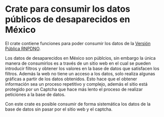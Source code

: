 # Crate para consumir los datos públicos de desaparecidos en México

El crate contiene funciones para poder consumir los datos de la [Versión Pública RNPDNO](https://versionpublicarnpdno.segob.gob.mx/Dashboard/Index).

Los datos de desaparecidos en México son públcios, sin embargo la única manera de consumirlos es a través de un sitio web en el cual se pueden introducir filtros y obtener los valores en la base de datos que satisfacen los filtros. Además la web no tiene un acceso a los datos, solo realiza algunas gráficas a partir de los datos obtenidos. Esto hace que el obtener información sea un proceso repetitivo y complejo, además el sitio está protegido por un Captcha que hace más lento el proceso de realizar peticiones a la base de datos. 

Con este crate es posible consumir de forma sistemática los datos de la base de datos sin pasar por el sitio web y el captcha.